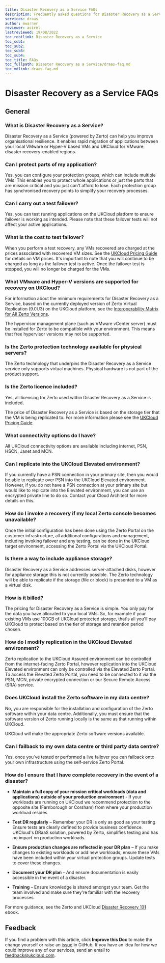 ```yaml
---
title: Disaster Recovery as a Service FAQs
description: Frequently asked questions for Disaster Recovery as a Service (Powered by Zerto)
services: draas
author: mwarner
reviewer: acirel
lastreviewed: 19/08/2022
toc_rootlink: Disaster Recovery as a Service
toc_sub1: 
toc_sub2:
toc_sub3:
toc_sub4:
toc_title: FAQs
toc_fullpath: Disaster Recovery as a Service/draas-faq.md
toc_mdlink: draas-faq.md
---
```


# Disaster Recovery as a Service FAQs

## General

### What is Disaster Recovery as a Service?

Disaster Recovery as a Service (powered by Zerto) can help you improve organisational resilience. It enables rapid migration of applications between your local VMware or Hyper-V based VMs and UKCloud for VMware disaster recovery-enabled regions.

### Can I protect parts of my application?

Yes, you can configure your protection groups, which can include multiple VMs. This enables you to protect whole applications or just the parts that are mission critical and you just can't afford to lose. Each protection group has synchronised recovery points to simplify your recovery processes.

### Can I carry out a test failover?

Yes, you can test running applications on the UKCloud platform to ensure failover is working as intended. Please note that these failover tests will not affect your active applications.

### What is the cost to test failover?

When you perform a test recovery, any VMs recovered are charged at the prices associated with recovered VM sizes. See the [UKCloud Pricing Guide](https://ukcloud.com/pricing-guide) for details on VM prices. It's important to note that you will continue to be charged as long as the failover test is active. Once the failover test is stopped, you will no longer be charged for the VMs.

### What VMware and Hyper-V versions are supported for recovery on UKCloud?

For information about the minimum requirements for Disaster Recovery as a Service, based on the currently deployed version of Zerto Virtual Replication (9.0U3) on the UKCloud platform, see the [Interoperability Matrix for All Zerto Versions](https://help.zerto.com/bundle/Operability.Matrix.HTML/page/Content/Operability_Matrix/Interoperability_Matrix_for_All_Zerto_Versions.htm).

The hypervisor management plane (such as VMware vCenter server) must be installed for Zerto to be compatible with your environment. This means that free hypervisor versions may not be supported.

### Is the Zerto protection technology available for physical servers?

The Zerto technology that underpins the Disaster Recovery as a Service service only supports virtual machines. Physical hardware is not part of the product support.

### Is the Zerto licence included?

Yes, all licensing for Zerto used within Disaster Recovery as a Service is included.

The price of Disaster Recovery as a Service is based on the storage tier that the VM is being replicated to. For more information please see the [UKCloud Pricing Guide](https://ukcloud.com/pricing-guide).

### What connectivity options do I have?

All UKCloud connectivity options are available including internet, PSN, HSCN, Janet and MCN.

### Can I replicate into the UKCloud Elevated environment?

If you currently have a PSN connection in your primary site, then you would be able to replicate over PSN into the UKCloud Elevated environment. However, if you do not have a PSN connection at your primary site but would like to replicate into the Elevated environment, you can use an encrypted private line to do so. Contact your Cloud Architect for more details on this.

### How do I invoke a recovery if my local Zerto console becomes unavailable?

Once the initial configuration has been done using the Zerto Portal on the customer infrastructure, all additional configurations and management, including invoking failover and any testing, can be done in the UKCloud target environment, accessing the Zerto Portal via the UKCloud Portal.

### Is there a way to include appliance storage?

Disaster Recovery as a Service addresses server-attached disks, however for appliance storage this is not currently possible. The Zerto technology will be able to replicate if the storage (file or block) is presented to a VM as a virtual disk.

### How is it billed?

The pricing for Disaster Recovery as a Service is simple. You only pay for the data you have allocated to your local VMs. So, for example if your existing VMs use 100GB of UKCloud protected storage, that's all you'll pay UKCloud to protect based on the tier of storage and retention period chosen.

### How do I modify replication in the UKCloud Elevated environment?

Zerto replication to the UKCloud Assured environment can be controlled from the internet-facing Zerto Portal, however replication into the UKCloud Elevated environment can only be controlled via the Elevated Zerto Portal. To access the Elevated Zerto Portal, you need to be connected to it via the PSN, MCN, private encrypted connection or our Secure Remote Access (SRA) service.

### Does UKCloud install the Zerto software in my data centre?

No, you are responsible for the installation and configuration of the Zerto software within your data centre. Additionally, you must ensure that the software version of Zerto running locally is the same as that running within UKCloud.

UKCloud will make the appropriate Zerto software versions available.

### Can I failback to my own data centre or third party data centre?

Yes, once you've tested or performed a live failover you can failback onto your own infrastructure using the self-service Zerto Portal.

### How do I ensure that I have complete recovery in the event of a disaster?

- **Maintain a full copy of your mission critical workloads (data and applications) outside of your production environment** - If your workloads are running on UKCloud we recommend protection to the opposite site (Farnborough or Corsham) from where your production workload resides.

- **Test DR regularly** – Remember your DR is only as good as your testing. Ensure tests are clearly defined to provide business confidence. UKCloud's DRaaS solution, powered by Zerto, simplifies testing and has no impact on production workloads.

- **Ensure production changes are reflected in your DR plan** – If you make changes to existing workloads or add new workloads, ensure these VMs have been included within your virtual protection groups. Update tests to cover these changes.

- **Document your DR plan** - And ensure documentation is easily accessible in the event of a disaster.

- **Training** – Ensure knowledge is shared amongst your team. Get the team involved and make sure they're familiar with the recovery processes.

For more guidance, see the Zerto and UKCloud [Disaster Recovery 101](https://info.ukcloud.com/ebook/zerto-disaster-recovery) ebook.

## Feedback

If you find a problem with this article, click **Improve this Doc** to make the change yourself or raise an [issue](https://github.com/UKCloud/documentation/issues) in GitHub. If you have an idea for how we could improve any of our services, send an email to <feedback@ukcloud.com>.
